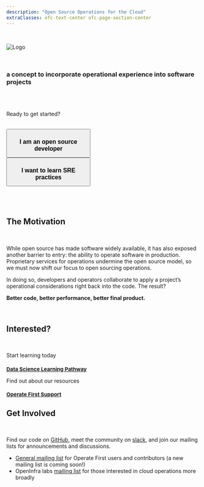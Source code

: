 ```yaml
---
description: "Open Source Operations for the Cloud"
extraClasses: ofc-text-center ofc-page-section-center
---
```


<div class="above-fold-layout">

  <br>

  ![Logo](logo.png "logo")

  <br>

  ### a concept to incorporate operational experience into software projects

  <br>
  <br>

  Ready to get started?

  <br>

  <div class="pf-l-flex pf-m-align-items-stretch pf-m-justify-content-center pf-m-wrap">
    <div class= "ofc-gallery-card">
      <a href="/users/support/docs/intro.md"> <button style="width: 220px; height: 75px; color: black;"><h3>I am an open source developer</h3></button></a>
    </div>
    <div class= "ofc-gallery-card">
      <a href="/operations/sre/"> <button style="width: 220px; height: 75px;"><h3>I want to learn SRE practices</h3></button></a>
    </div>
  </div>

  <br>
  <br>
</div>

<br>

## The Motivation

<br>

<div class="narrow-text-block">

While open source has made software widely available, it has also exposed another barrier to entry: the ability to operate software in production.
Proprietary services for operations undermine the open source model, so we must now shift our focus to open sourcing operations.

In doing so, developers and operators collaborate to apply a project’s operational considerations right back into the code.
The result?

**Better code, better performance, better final product.**

</div>

<br>

## Interested?

<br>

<div class="pf-l-flex pf-m-align-items-stretch pf-m-justify-content-center pf-m-wrap">

  <div class="pf-c-card pf-m-flat ofc-gallery-card">
    <div class="pf-c-card__body">
      <i class="pf-icon pf-icon-catalog" style="font-size: 5em;"></i>
    </div>
    <div class="pf-c-card__body">
      <p>Start learning today</p>
    </div>
    <div class="pf-c-card__title">
      <small><h3><a href="/data-science/data-science-workflows/" target="_blank">Data Science Learning Pathway</a></h3></small>
    </div>
  </div>

  <div class="pf-c-card pf-m-flat ofc-gallery-card">
    <div class="pf-c-card__body">
      <i class="pf-icon pf-icon-help" style="font-size: 5em;"></i>
    </div>
    <div class="pf-c-card__body">
      <p>Find out about our resources</p>
    </div>
    <div class="pf-c-card__title">
      <small><h3><a href="/users/support/" target="_blank">Operate First Support</a></h3></small>
    </div>
  </div>

</div>

## Get Involved

<br>

<div class="narrow-text-block">

Find our code on [GitHub](https://github.com/operate-first), meet the community on [slack](https://join.slack.com/t/operatefirst/shared_invite/zt-o2gn4wn8-O39g7sthTAuPCvaCNRnLww), and join our mailing lists for announcements and discussions.
* [General mailing list](https://listman.redhat.com/mailman/listinfo/operate-first) for Operate First users and contributors (a new mailing list is coming soon!)
* OpenInfra labs [mailing list](http://lists.opendev.org/cgi-bin/mailman/listinfo/openinfralabs) for those interested in cloud operations more broadly

</div>
